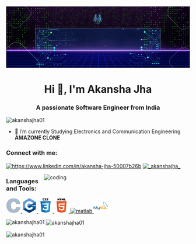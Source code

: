 ![logo](https://github.com/Akanshajha01/Akanshajha01/blob/main/Github%20Banner.png)
<h1 align="center">Hi 👋, I'm Akansha Jha</h1>
<h3 align="center">A passionate Software Engineer from India</h3>

<p align="left"> <img src="https://komarev.com/ghpvc/?username=akanshajha01&label=Profile%20views&color=0e75b6&style=flat" alt="akanshajha01" /> </p>

- 🔭 I’m currently Studying Electronics and Communication Engineering **AMAZONE CLONE**

<h3 align="left">Connect with me:</h3>
<p align="left">
<a href="https://linkedin.com/in/https://www.linkedin.com/in/akansha-jha-50007b26b" target="blank"><img align="center" src="https://raw.githubusercontent.com/rahuldkjain/github-profile-readme-generator/master/src/images/icons/Social/linked-in-alt.svg" alt="https://www.linkedin.com/in/akansha-jha-50007b26b" height="30" width="40" /></a>
<a href="https://instagram.com/_akanshajha_" target="blank"><img align="center" src="https://raw.githubusercontent.com/rahuldkjain/github-profile-readme-generator/master/src/images/icons/Social/instagram.svg" alt="_akanshajha_" height="30" width="40" /></a>
</p>
<img align="right" alt="coding" width="400" src="https://www.google.com/url?sa=i&url=https%3A%2F%2Fgithub.com%2Frudrabarad%2FGifs&psig=AOvVaw1eYFuFY3ZLe7UBuEj6_V-i&ust=1750349045919000&source=images&cd=vfe&opi=89978449&ved=0CBAQjRxqFwoTCJDLyL-r-40DFQAAAAAdAAAAABAE">
<h3 align="left">Languages and Tools:</h3>
<p align="left"> <a href="https://www.cprogramming.com/" target="_blank" rel="noreferrer"> <img src="https://raw.githubusercontent.com/devicons/devicon/master/icons/c/c-original.svg" alt="c" width="40" height="40"/> </a> <a href="https://www.w3schools.com/cpp/" target="_blank" rel="noreferrer"> <img src="https://raw.githubusercontent.com/devicons/devicon/master/icons/cplusplus/cplusplus-original.svg" alt="cplusplus" width="40" height="40"/> </a> <a href="https://www.w3schools.com/css/" target="_blank" rel="noreferrer"> <img src="https://raw.githubusercontent.com/devicons/devicon/master/icons/css3/css3-original-wordmark.svg" alt="css3" width="40" height="40"/> </a> <a href="https://www.w3.org/html/" target="_blank" rel="noreferrer"> <img src="https://raw.githubusercontent.com/devicons/devicon/master/icons/html5/html5-original-wordmark.svg" alt="html5" width="40" height="40"/> </a> <a href="https://www.mathworks.com/" target="_blank" rel="noreferrer"> <img src="https://upload.wikimedia.org/wikipedia/commons/2/21/Matlab_Logo.png" alt="matlab" width="40" height="40"/> </a> <a href="https://www.mysql.com/" target="_blank" rel="noreferrer"> <img src="https://raw.githubusercontent.com/devicons/devicon/master/icons/mysql/mysql-original-wordmark.svg" alt="mysql" width="40" height="40"/> </a> </p>

<p><img align="left" src="https://github-readme-stats.vercel.app/api/top-langs?username=akanshajha01&show_icons=true&locale=en&layout=compact" alt="akanshajha01" /></p>

<p>&nbsp;<img align="center" src="https://github-readme-stats.vercel.app/api?username=akanshajha01&show_icons=true&locale=en" alt="akanshajha01" /></p>

<p><img align="center" src="https://github-readme-streak-stats.herokuapp.com/?user=akanshajha01&" alt="akanshajha01" /></p>
